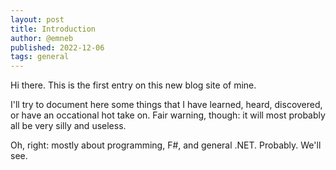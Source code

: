 ```yaml
---
layout: post
title: Introduction
author: @emneb
published: 2022-12-06
tags: general
---
```


Hi there. This is the first entry on this new blog site of mine.

I'll try to document here some things that I have learned, heard, discovered, or have an occational hot take on. Fair warning, though: it will most probably all be very silly and useless.

Oh, right: mostly about programming, F#, and general .NET. Probably. We'll see.

<!--more-->
